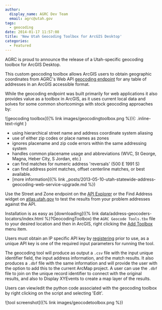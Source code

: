 ```yaml
---
author:
  display_name: AGRC Dev Team
  email: agrc@utah.gov
tags:
  - geocoding
date: 2014-01-17 11:57:08
title: 'New Utah Geocoding Toolbox for ArcGIS Desktop'
categories:
  - Featured
---
```


AGRC is proud to announce the release of a Utah-specific geocoding toolbox for ArcGIS Desktop.

This custom geocoding toolbox allows ArcGIS users to obtain geographic coordinates from AGRC's Web API [geocoding endpoint](https://api.mapserv.utah.gov/#geocoding) for any table of addresses in an ArcGIS accessible format.

While the geocoding endpoint was built primarily for web applications it also provides value as a toolbox in ArcGIS, as it uses current local data and solves for some common shortcomings with stock geocoding approaches by:

![geocoding toolbox]({% link images/geocodingtoolbox.png %}){: .inline-text-right }

- using hierarchical street name and address coordinate system aliasing
- use of either zip codes or place names as zones
- ignores placename and zip code errors within the same addressing system
- handles common placename usage and abbreviations (WVC, St George, Magna, Heber City, S Jordan, etc.)
- can find matches for numeric address 'reversals' (500 E 1991 S)
- can find address point matches, offset centerline matches, or best available.
- [more information]({% link _posts/2013-05-10-utah-statewide-address-geocoding-web-service-upgrade.md %})

Use the Street and Zone endpoint on the [API Explorer](https://api.mapserv.utah.gov/#geocoding) or the Find Address widget on [atlas.utah.gov](https://atlas.utah.gov) to test the results from your problem addresses against the API.

Installation is as easy as [downloading]({% link data/address-geocoders-locators/index.html %}?GeocodingToolbox) the `AGRC Geocode Tools.tbx` file to your desired location and then in ArcGIS, right clicking the [Add Toolbox](https://resources.arcgis.com/en/help/main/10.1/index.html#//003q0000001m000000) menu item.

Users must obtain an IP specific API key by [registering](https://developer.mapserv.utah.gov/AccountAccess) prior to use, as a unique API key is one of the required input parameters for running the tool.

The geocoding tool will produce as output a `.csv` file with the input unique identifier field, the input address information, and the match results. It also produces a `.dbf` file with the same information and will provide the user with the option to add this to the current ArcMap project. A user can use the `.dbf` file to join on the unique record identifier to connect with the original results, and also to Display XYEvents to create a map layer of the results.

Users can view/edit the python code associated with the geocoding toolbox by right clicking on the script and selecting 'Edit'.

![tool screenshot]({% link images/geocodetoolbox.png %})
